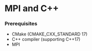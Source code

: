 # MPI and C++


### Prerequisites
- CMake (CMAKE_CXX_STANDARD 17)
- C++ compiler (supporting C++17)
- MPI 


